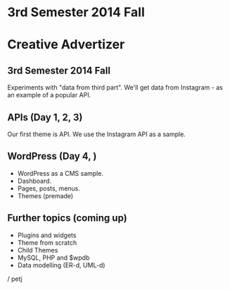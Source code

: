 3rd Semester 2014 Fall
======================

# Creative Advertizer

## 3rd Semester 2014 Fall
Experiments with "data from third part".
We'll get data from Instagram - as an example of a popular API.

## APIs (Day 1, 2, 3)
Our first theme is API. We use the Instagram API as a sample.

## WordPress (Day 4, )
* WordPress as a CMS sample.
* Dashboard.
* Pages, posts, menus.
* Themes (premade)

## Further topics (coming up)
* Plugins and widgets
* Theme from scratch
* Child Themes
* MySQL, PHP and $wpdb
* Data modelling (ER-d, UML-d)

/ petj

